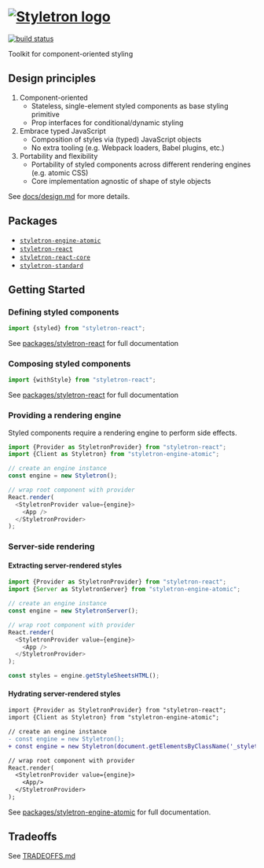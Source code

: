 # [![Styletron logo](https://cdn.rawgit.com/rtsao/styletron/logo/logo.svg "Styletron")](https://github.com/rtsao/styletron)

[![build status][build-badge]][build-href]

Toolkit for component-oriented styling

## Design principles

1. Component-oriented
   - Stateless, single-element styled components as base styling primitive
   - Prop interfaces for conditional/dynamic styling
2. Embrace typed JavaScript
   - Composition of styles via (typed) JavaScript objects
   - No extra tooling (e.g. Webpack loaders, Babel plugins, etc.)
3. Portability and flexibility
   - Portability of styled components across different rendering engines (e.g. atomic CSS)
   - Core implementation agnostic of shape of style objects

See [docs/design.md](docs/design.md) for more details.

## Packages

* [`styletron-engine-atomic`](packages/styletron-engine-atomic)
* [`styletron-react`](packages/styletron-react)
* [`styletron-react-core`](packages/styletron-react-core)
* [`styletron-standard`](packages/styletron-standard)

## Getting Started

### Defining styled components

```js
import {styled} from "styletron-react";
```

See [packages/styletron-react](packages/styletron-react/README.md) for full documentation

### Composing styled components

```js
import {withStyle} from "styletron-react";
```

See [packages/styletron-react](packages/styletron-react/README.md) for full documentation

### Providing a rendering engine

Styled components require a rendering engine to perform side effects.

```js
import {Provider as StyletronProvider} from "styletron-react";
import {Client as Styletron} from "styletron-engine-atomic";

// create an engine instance
const engine = new Styletron();

// wrap root component with provider
React.render(
  <StyletronProvider value={engine}>
    <App />
  </StyletronProvider>
);
```

### Server-side rendering

#### Extracting server-rendered styles

```js
import {Provider as StyletronProvider} from "styletron-react";
import {Server as StyletronServer} from "styletron-engine-atomic";

// create an engine instance
const engine = new StyletronServer();

// wrap root component with provider
React.render(
  <StyletronProvider value={engine}>
    <App />
  </StyletronProvider>
);

const styles = engine.getStyleSheetsHTML();
```

#### Hydrating server-rendered styles

```diff
import {Provider as StyletronProvider} from "styletron-react";
import {Client as Styletron} from "styletron-engine-atomic";

// create an engine instance
- const engine = new Styletron();
+ const engine = new Styletron(document.getElementsByClassName('_styletron_hydrate'));

// wrap root component with provider
React.render(
  <StyletronProvider value={engine}>
    <App/>
  </StyletronProvider>
);
```

See [packages/styletron-engine-atomic](packages/styletron-engine-atomic/README.md) for full documentation.

## Tradeoffs

See [TRADEOFFS.md](TRADEOFFS.md)

[build-badge]: https://travis-ci.org/rtsao/styletron.svg?branch=master
[build-href]: https://travis-ci.org/rtsao/styletron
